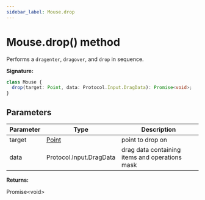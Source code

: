 ```yaml
---
sidebar_label: Mouse.drop
---
```


# Mouse.drop() method

Performs a <code>dragenter</code>, <code>dragover</code>, and <code>drop</code> in sequence.

**Signature:**

```typescript
class Mouse {
  drop(target: Point, data: Protocol.Input.DragData): Promise<void>;
}
```

## Parameters

| Parameter | Type                          | Description                                    |
| --------- | ----------------------------- | ---------------------------------------------- |
| target    | [Point](./puppeteer.point.md) | point to drop on                               |
| data      | Protocol.Input.DragData       | drag data containing items and operations mask |

**Returns:**

Promise&lt;void&gt;
